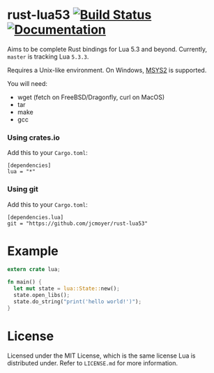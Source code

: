 # rust-lua53 [![Build Status](https://travis-ci.org/jcmoyer/rust-lua53.svg?branch=master)](https://travis-ci.org/jcmoyer/rust-lua53) [![Documentation](https://docs.rs/lua/badge.svg)](https://docs.rs/lua)
Aims to be complete Rust bindings for Lua 5.3 and beyond. Currently, `master`
is tracking Lua `5.3.3`.

Requires a Unix-like environment. On Windows, [MSYS2](https://msys2.github.io/)
is supported.

You will need:
- wget (fetch on FreeBSD/Dragonfly, curl on MacOS)
- tar
- make
- gcc

### Using crates.io

Add this to your `Cargo.toml`:

```
[dependencies]
lua = "*"
```

### Using git

Add this to your `Cargo.toml`:

```
[dependencies.lua]
git = "https://github.com/jcmoyer/rust-lua53"
```

# Example

```rust
extern crate lua;

fn main() {
  let mut state = lua::State::new();
  state.open_libs();
  state.do_string("print('hello world!')");
}
```

# License
Licensed under the MIT License, which is the same license Lua is distributed
under. Refer to `LICENSE.md` for more information.
